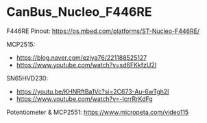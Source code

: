 # CanBus_Nucleo_F446RE
F446RE Pinout: https://os.mbed.com/platforms/ST-Nucleo-F446RE/

MCP2515: 
 - https://blog.naver.com/eziya76/221188525127
 - https://www.youtube.com/watch?v=sd6FKkfzU2I

SN65HVD230:
 - https://youtu.be/KHNRftBa1Vc?si=2C673-Au-6wTgh2l
 - https://www.youtube.com/watch?v=-lcrrRrKdFg

Potentiometer & MCP2551: https://www.micropeta.com/video115
